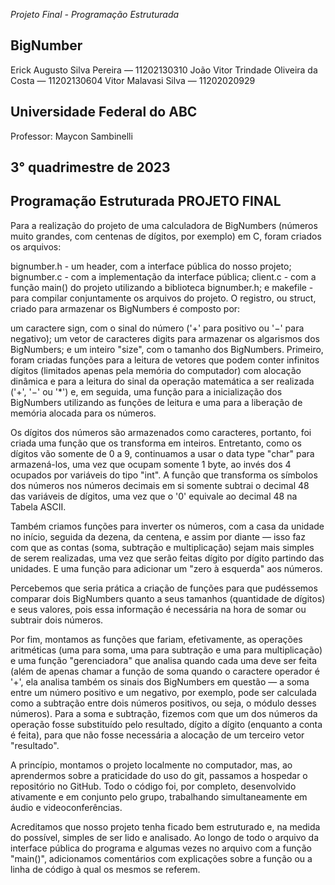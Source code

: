 *Projeto Final - Programação Estruturada*

BigNumber
-

Erick Augusto Silva Pereira — 11202130310
João Vitor Trindade Oliveira da Costa — 11202130604
Vitor Malavasi Silva — 11202020929

Universidade Federal do ABC
-
Professor: Maycon Sambinelli

3° quadrimestre de 2023
-

Programação Estruturada 
PROJETO FINAL
-
Para a realização do projeto de uma calculadora de BigNumbers (números muito grandes, com centenas de dígitos, por exemplo) em C, foram criados os arquivos:

bignumber.h - um header, com a interface pública do nosso projeto;
bignumber.c - com a implementação da interface pública;
client.c - com a função main() do projeto utilizando a biblioteca bignumber.h; e
makefile - para compilar conjuntamente os arquivos do projeto.
O registro, ou struct, criado para armazenar os BigNumbers é composto por:

um caractere sign, com o sinal do número ('+' para positivo ou '−' para negativo);
um vetor de caracteres digits para armazenar os algarismos dos BigNumbers; e
um inteiro "size", com o tamanho dos BigNumbers.
Primeiro, foram criadas funções para a leitura de vetores que podem conter infinitos dígitos (limitados apenas pela memória do computador) com alocação dinâmica e para a leitura do sinal da operação matemática a ser realizada ('+', '−' ou '*') e, em seguida, uma função para a inicialização dos BigNumbers utilizando as funções de leitura e uma para a liberação de memória alocada para os números.

Os dígitos dos números são armazenados como caracteres, portanto, foi criada uma função que os transforma em inteiros. Entretanto, como os dígitos vão somente de 0 a 9, continuamos a usar o data type "char" para armazená-los, uma vez que ocupam somente 1 byte, ao invés dos 4 ocupados por variáveis do tipo "int". A função que transforma os símbolos dos números nos números decimais em si somente subtrai o decimal 48 das variáveis de dígitos, uma vez que o '0' equivale ao decimal 48 na Tabela ASCII.

Também criamos funções para inverter os números, com a casa da unidade no início, seguida da dezena, da centena, e assim por diante — isso faz com que as contas (soma, subtração e multiplicação) sejam mais simples de serem realizadas, uma vez que serão feitas dígito por dígito partindo das unidades. E uma função para adicionar um "zero à esquerda" aos números.

Percebemos que seria prática a criação de funções para que pudéssemos comparar dois BigNumbers quanto a seus tamanhos (quantidade de dígitos) e seus valores, pois essa informação é necessária na hora de somar ou subtrair dois números.

Por fim, montamos as funções que fariam, efetivamente, as operações aritméticas (uma para soma, uma para subtração e uma para multiplicação) e uma função "gerenciadora" que analisa quando cada uma deve ser feita (além de apenas chamar a função de soma quando o caractere operador é '+', ela analisa também os sinais dos BigNumbers em questão — a soma entre um número positivo e um negativo, por exemplo, pode ser calculada como a subtração entre dois números positivos, ou seja, o módulo desses números). Para a soma e subtração, fizemos com que um dos números da operação fosse substituído pelo resultado, dígito a dígito (enquanto a conta é feita), para que não fosse necessária a alocação de um terceiro vetor "resultado".

A princípio, montamos o projeto localmente no computador, mas, ao aprendermos sobre a praticidade do uso do git, passamos a hospedar o repositório no GitHub. Todo o código foi, por completo, desenvolvido ativamente e em conjunto pelo grupo, trabalhando simultaneamente em áudio e videoconferências.

Acreditamos que nosso projeto tenha ficado bem estruturado e, na medida do possível, simples de ser lido e analisado. Ao longo de todo o arquivo da interface pública do programa e algumas vezes no arquivo com a função "main()", adicionamos comentários com explicações sobre a função ou a linha de código à qual os mesmos se referem.
